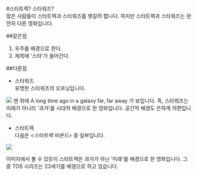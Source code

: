 #스타트렉? 스타워즈?  
많은 사람들이 스타트렉과 스타워즈를 헷갈려 합니다. 하지만 스타트렉과 스타워즈는 완전히 다른 영화입니다.  
  
##같은점  
1) 우주를 배경으로 한다.  
2) 제목에 '스타'가 들어간다.  

##다른점  
- 스타워즈  
유명한 스타워즈의 오프닝입니다.  
  
<img src="http://mimgnews1.naver.net/image/117/2016/07/18/201607181422861121_1_99_20160718162305.jpg?type=w540">  
맨 위에 A long time ago in a galaxy far, far away 가 보입니다.  
즉, 스타워즈는 미래가 아니라 '과거'를 시대적 배경으로 한 영화입니다. 공간적 배경도 은하계 저편입니다.  
  
  
  
- 스타트렉  
다음은 *<스타트렉 비욘드>* 중 일부입니다.  

<img src="https://qph.ec.quoracdn.net/main-qimg-4b0914a5e3e98ad7277596c3b40a7337-c?convert_to_webp=true">  
  
이미지에서 볼 수 있듯이 스타트렉은 과거가 아닌 '미래'를 배경으로 한 영화입니다. 그 중 TOS 시리즈는 23세기를 배경으로 하고 있습니다.
